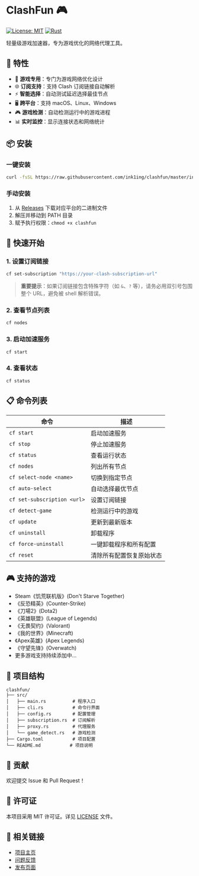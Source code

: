 # ClashFun 🎮

[![License: MIT](https://img.shields.io/badge/License-MIT-yellow.svg)](https://opensource.org/licenses/MIT)
[![Rust](https://img.shields.io/badge/rust-%23000000.svg?style=flat&logo=rust&logoColor=white)](https://www.rust-lang.org)

轻量级游戏加速器，专为游戏优化的网络代理工具。

## 🚀 特性

- 🎯 **游戏专用**：专门为游戏网络优化设计
- 🌐 **订阅支持**：支持 Clash 订阅链接自动解析
- ⚡ **智能选择**：自动测试延迟选择最佳节点
- 🖥️ **跨平台**：支持 macOS、Linux、Windows
- 🎮 **游戏检测**：自动检测运行中的游戏进程
- 📊 **实时监控**：显示连接状态和网络统计

## 📦 安装

### 一键安装
```bash
curl -fsSL https://raw.githubusercontent.com/ink1ing/clashfun/master/install.sh | sh
```

### 手动安装
1. 从 [Releases](https://github.com/ink1ing/clashfun/releases) 下载对应平台的二进制文件
2. 解压并移动到 PATH 目录
3. 赋予执行权限：`chmod +x clashfun`

## 🎯 快速开始

### 1. 设置订阅链接
```bash
cf set-subscription "https://your-clash-subscription-url"
```

> **重要提示**：如果订阅链接包含特殊字符（如 `&`、`?` 等），请务必用双引号包围整个 URL，避免被 shell 解析错误。

### 2. 查看节点列表
```bash
cf nodes
```

### 3. 启动加速服务
```bash
cf start
```

### 4. 查看状态
```bash
cf status
```

## 📋 命令列表

| 命令 | 描述 |
|------|------|
| `cf start` | 启动加速服务 |
| `cf stop` | 停止加速服务 |
| `cf status` | 查看运行状态 |
| `cf nodes` | 列出所有节点 |
| `cf select-node <name>` | 切换到指定节点 |
| `cf auto-select` | 自动选择最优节点 |
| `cf set-subscription <url>` | 设置订阅链接 |
| `cf detect-game` | 检测运行中的游戏 |
| `cf update` | 更新到最新版本 |
| `cf uninstall` | 卸载程序 |
| `cf force-uninstall` | 一键卸载程序和所有配置 |
| `cf reset` | 清除所有配置恢复原始状态 |

## 🎮 支持的游戏

- Steam《饥荒联机版》(Don't Starve Together)
- 《反恐精英》(Counter-Strike)
- 《刀場2》(Dota2)
- 《英雄联盟》(League of Legends)
- 《无畏契约》(Valorant)
- 《我的世界》(Minecraft)
- 《Apex英雄》(Apex Legends)
- 《守望先锋》(Overwatch)
- 更多游戏支持持续添加中...

## 📁 项目结构

```
clashfun/
├── src/
│   ├── main.rs          # 程序入口
│   ├── cli.rs           # 命令行界面
│   ├── config.rs        # 配置管理
│   ├── subscription.rs  # 订阅解析
│   ├── proxy.rs         # 代理服务
│   └── game_detect.rs   # 游戏检测
├── Cargo.toml           # 项目配置
└── README.md           # 项目说明
```

## 🤝 贡献

欢迎提交 Issue 和 Pull Request！

## 📄 许可证

本项目采用 MIT 许可证。详见 [LICENSE](LICENSE) 文件。

## 🔗 相关链接

- [项目主页](https://github.com/ink1ing/clashfun)
- [问题反馈](https://github.com/ink1ing/clashfun/issues)
- [发布页面](https://github.com/ink1ing/clashfun/releases)